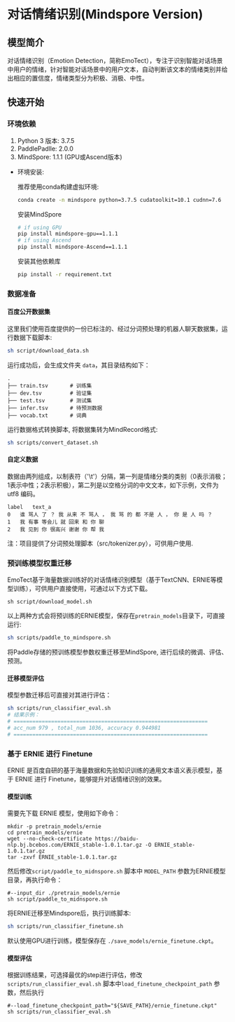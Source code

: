 # 对话情绪识别(Mindspore Version)

## 模型简介

对话情绪识别（Emotion Detection，简称EmoTect），专注于识别智能对话场景中用户的情绪，针对智能对话场景中的用户文本，自动判断该文本的情绪类别并给出相应的置信度，情绪类型分为积极、消极、中性。
<!-- 
效果上，我们基于百度自建测试集（包含闲聊、客服）和 nlpcc2014 微博情绪数据集，进行评测，效果如下表所示，此外我们还开源了百度基于海量数据训练好的模型，该模型在聊天对话语料上 Finetune 之后，可以得到更好的效果。

| 模型 | 闲聊 | 客服 | 微博 |
| :------| :------ | :------ | :------ |
| BOW | 90.2% | 87.6% | 74.2% |
| LSTM | 91.4% | 90.1% | 73.8% |
| Bi-LSTM | 91.2%  | 89.9%  | 73.6% |
| CNN | 90.8% |  90.7% | 76.3%  |
| TextCNN |  91.1% | 91.0% | 76.8% |
| BERT | 93.6% | 92.3%  | 78.6%  |
| ERNIE | 94.4% | 94.0% | 80.6% |
-->

## 快速开始

### 环境依赖

1. Python 3 版本: 3.7.5
2. PaddlePadlle: 2.0.0
3. MindSpore: 1.1.1 (GPU或Ascend版本)

- 环境安装:

   推荐使用conda构建虚拟环境:
   ```bash
   conda create -n mindspore python=3.7.5 cudatoolkit=10.1 cudnn=7.6
   ```
   安装MindSpore
   ```bash
   # if using GPU
   pip install mindspore-gpu==1.1.1
   # if using Ascend
   pip install mindspore-Ascend==1.1.1
   ```
   安装其他依赖库
   ```bash
   pip install -r requirement.txt
   ```

### 数据准备

#### **百度公开数据集**

这里我们使用百度提供的一份已标注的、经过分词预处理的机器人聊天数据集，运行数据下载脚本:
```bash
sh script/download_data.sh
```
运行成功后，会生成文件夹 ```data```，其目录结构如下：

```text
.
├── train.tsv       # 训练集
├── dev.tsv         # 验证集
├── test.tsv        # 测试集
├── infer.tsv       # 待预测数据
├── vocab.txt       # 词典

```
运行数据格式转换脚本, 将数据集转为MindRecord格式:
```bash
sh scripts/convert_dataset.sh
```

#### **自定义数据**

数据由两列组成，以制表符（'\t'）分隔，第一列是情绪分类的类别（0表示消极；1表示中性；2表示积极），第二列是以空格分词的中文文本，如下示例，文件为 utf8 编码。

```text
label   text_a
0   谁 骂人 了 ？ 我 从来 不 骂人 ， 我 骂 的 都 不是 人 ， 你 是 人 吗 ？
1   我 有事 等会儿 就 回来 和 你 聊
2   我 见到 你 很高兴 谢谢 你 帮 我
```

注：项目提供了分词预处理脚本（src/tokenizer.py），可供用户使用.

### 预训练模型权重迁移

EmoTect基于海量数据训练好的对话情绪识别模型（基于TextCNN、ERNIE等模型训练），可供用户直接使用，可通过以下方式下载。

```shell
sh script/download_model.sh
```

以上两种方式会将预训练的ERNIE模型，保存在```pretrain_models```目录下，可直接运行:
```bash
sh scripts/paddle_to_mindspore.sh
```
将Paddle存储的预训练模型参数权重迁移至MindSpore, 进行后续的微调、评估、预测。

#### 迁移模型评估
模型参数迁移后可直接对其进行评估：
```bash
sh scripts/run_classifier_eval.sh
# 结果示例：
# ==============================================================
# acc_num 979 , total_num 1036, accuracy 0.944981
# ==============================================================
```

### 基于 ERNIE 进行 Finetune

ERNIE 是百度自研的基于海量数据和先验知识训练的通用文本语义表示模型，基于 ERNIE 进行 Finetune，能够提升对话情绪识别的效果。

#### 模型训练

需要先下载 ERNIE 模型，使用如下命令：

```shell
mkdir -p pretrain_models/ernie
cd pretrain_models/ernie
wget --no-check-certificate https://baidu-nlp.bj.bcebos.com/ERNIE_stable-1.0.1.tar.gz -O ERNIE_stable-1.0.1.tar.gz
tar -zxvf ERNIE_stable-1.0.1.tar.gz
```

然后修改```script/paddle_to_midnspore.sh``` 脚本中 ```MODEL_PATH``` 参数为ERNIE模型目录，再执行命令：

```shell
#--input_dir ./pretrain_models/ernie
sh script/paddle_to_midnspore.sh
```

将ERNIE迁移至Mindspore后，执行训练脚本:
```bash
sh scripts/run_classifier_finetune.sh
```
默认使用GPU进行训练，模型保存在 ```./save_models/ernie_finetune.ckpt```。

#### 模型评估

根据训练结果，可选择最优的step进行评估，修改```scripts/run_classifier_eval.sh``` 脚本中```load_finetune_checkpoint_path``` 参数，然后执行

```shell
#--load_finetune_checkpoint_path="${SAVE_PATH}/ernie_finetune.ckpt"
sh scripts/run_classifier_eval.sh
```
<!-- 
#### 模型推断

修改```run_ernie.sh``` 脚本中 infer 函数 ```init_checkpoint``` 参数，然后执行

```shell
#--init_checkpoint./save/step_907
sh run_ernie.sh infer

'''
# 输出结果示例
Load model from ./save_models/ernie/step_907
Final test result:
1      0.000803      0.998870      0.000326
0      0.976585      0.021535      0.001880
1      0.000572      0.999153      0.000275
1      0.001113      0.998502      0.000385
'''
``` -->
